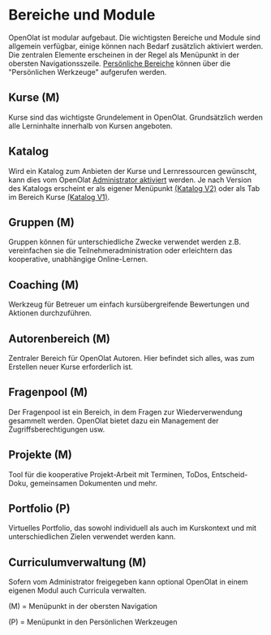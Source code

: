 # Bereiche und Module 
OpenOlat ist modular aufgebaut. Die wichtigsten Bereiche und Module sind allgemein verfügbar, einige können nach Bedarf zusätzlich aktiviert werden. Die zentralen Elemente erscheinen in der Regel als Menüpunkt in der obersten Navigationsszeile. [Persönliche Bereiche](../personal_menu/index.de.md) können über die "Persönlichen Werkzeuge" aufgerufen werden. 

## Kurse (M)
Kurse sind das wichtigste Grundelement in OpenOlat. Grundsätzlich werden alle Lerninhalte innerhalb von Kursen angeboten. 

## Katalog
Wird ein Katalog zum Anbieten der Kurse und Lernressourcen gewünscht, kann dies vom OpenOlat [Administrator aktiviert](../../manual_admin/administration/Modules_Catalog_2.0.de.md) werden. Je nach Version des Katalogs erscheint er als eigener Menüpunkt [(Katalog V2)](../area_modules/catalog2.0.de.md) oder als Tab im Bereich Kurse [(Katalog V1)](../area_modules/catalog1.0.de.md). 

## Gruppen (M)
Gruppen können für unterschiedliche Zwecke verwendet werden z.B. vereinfachen sie die Teilnehmeradministration oder erleichtern das kooperative, unabhängige Online-Lernen. 

## Coaching (M)
Werkzeug für Betreuer um einfach kursübergreifende Bewertungen und Aktionen durchzuführen. 

## Autorenbereich (M)
Zentraler Bereich für OpenOlat Autoren. Hier befindet sich alles, was zum Erstellen neuer Kurse erforderlich ist.

## Fragenpool (M)
Der Fragenpool ist ein Bereich, in dem Fragen zur Wiederverwendung gesammelt werden. OpenOlat bietet dazu ein Management der Zugriffsberechtigungen usw.

## Projekte (M)
Tool für die kooperative Projekt-Arbeit mit Terminen, ToDos, Entscheid-Doku, gemeinsamen Dokumenten und mehr. 

## Portfolio (P)
Virtuelles Portfolio, das sowohl individuell als auch im Kurskontext und mit unterschiedlichen Zielen verwendet werden kann. 

## Curriculumverwaltung (M)
Sofern vom Administrator freigegeben kann optional OpenOlat in einem eigenen Modul auch Curricula verwalten.


(M) = Menüpunkt in der obersten Navigation

(P) = Menüpunkt in den Persönlichen Werkzeugen
